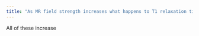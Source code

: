 ```yaml
---
title: "As MR field strength increases what happens to T1 relaxation time, SNR, and RF energy deposition into patient?"
---
```

All of these increase


